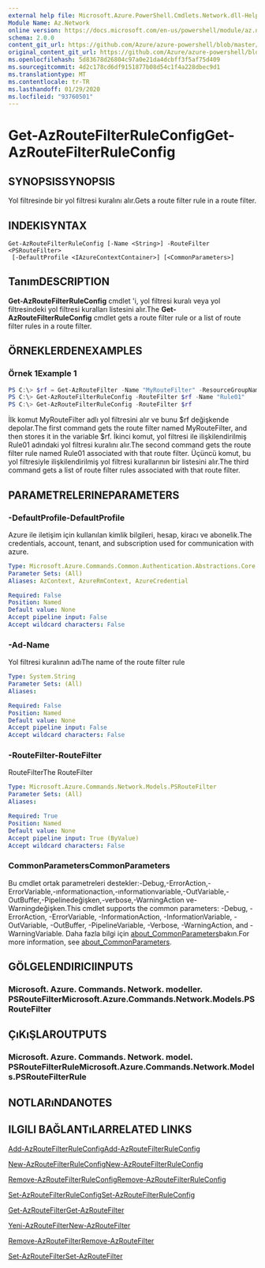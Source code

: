 ```yaml
---
external help file: Microsoft.Azure.PowerShell.Cmdlets.Network.dll-Help.xml
Module Name: Az.Network
online version: https://docs.microsoft.com/en-us/powershell/module/az.network/get-azroutefilterruleconfig
schema: 2.0.0
content_git_url: https://github.com/Azure/azure-powershell/blob/master/src/Network/Network/help/Get-AzRouteFilterRuleConfig.md
original_content_git_url: https://github.com/Azure/azure-powershell/blob/master/src/Network/Network/help/Get-AzRouteFilterRuleConfig.md
ms.openlocfilehash: 5d83678d26804c97a0e21da4dcbff3f5af75d409
ms.sourcegitcommit: 4d2c178cd6df9151877b08d54c1f4a228dbec9d1
ms.translationtype: MT
ms.contentlocale: tr-TR
ms.lasthandoff: 01/29/2020
ms.locfileid: "93760501"
---
```

# <span data-ttu-id="8292b-101">Get-AzRouteFilterRuleConfig</span><span class="sxs-lookup"><span data-stu-id="8292b-101">Get-AzRouteFilterRuleConfig</span></span>

## <span data-ttu-id="8292b-102">SYNOPSIS</span><span class="sxs-lookup"><span data-stu-id="8292b-102">SYNOPSIS</span></span>
<span data-ttu-id="8292b-103">Yol filtresinde bir yol filtresi kuralını alır.</span><span class="sxs-lookup"><span data-stu-id="8292b-103">Gets a route filter rule in a route filter.</span></span>

## <span data-ttu-id="8292b-104">INDEKI</span><span class="sxs-lookup"><span data-stu-id="8292b-104">SYNTAX</span></span>

```
Get-AzRouteFilterRuleConfig [-Name <String>] -RouteFilter <PSRouteFilter>
 [-DefaultProfile <IAzureContextContainer>] [<CommonParameters>]
```

## <span data-ttu-id="8292b-105">Tanım</span><span class="sxs-lookup"><span data-stu-id="8292b-105">DESCRIPTION</span></span>
<span data-ttu-id="8292b-106">**Get-AzRouteFilterRuleConfig** cmdlet 'i, yol filtresi kuralı veya yol filtresindeki yol filtresi kuralları listesini alır.</span><span class="sxs-lookup"><span data-stu-id="8292b-106">The **Get-AzRouteFilterRuleConfig** cmdlet gets a route filter rule or a list of route filter rules in a route filter.</span></span>

## <span data-ttu-id="8292b-107">ÖRNEKLERDEN</span><span class="sxs-lookup"><span data-stu-id="8292b-107">EXAMPLES</span></span>

### <span data-ttu-id="8292b-108">Örnek 1</span><span class="sxs-lookup"><span data-stu-id="8292b-108">Example 1</span></span>
```powershell
PS C:\> $rf = Get-AzRouteFilter -Name "MyRouteFilter" -ResourceGroupName "MyResourceGroup"
PS C:\> Get-AzRouteFilterRuleConfig -RouteFilter $rf -Name "Rule01"
PS C:\> Get-AzRouteFilterRuleConfig -RouteFilter $rf
```

<span data-ttu-id="8292b-109">İlk komut MyRouteFilter adlı yol filtresini alır ve bunu $rf değişkende depolar.</span><span class="sxs-lookup"><span data-stu-id="8292b-109">The first command gets the route filter named MyRouteFilter, and then stores it in the variable $rf.</span></span>
<span data-ttu-id="8292b-110">İkinci komut, yol filtresi ile ilişkilendirilmiş Rule01 adındaki yol filtresi kuralını alır.</span><span class="sxs-lookup"><span data-stu-id="8292b-110">The second command gets the route filter rule named Rule01 associated with that route filter.</span></span>
<span data-ttu-id="8292b-111">Üçüncü komut, bu yol filtresiyle ilişkilendirilmiş yol filtresi kurallarının bir listesini alır.</span><span class="sxs-lookup"><span data-stu-id="8292b-111">The third command gets a list of route filter rules associated with that route filter.</span></span>

## <span data-ttu-id="8292b-112">PARAMETRELERINE</span><span class="sxs-lookup"><span data-stu-id="8292b-112">PARAMETERS</span></span>

### <span data-ttu-id="8292b-113">-DefaultProfile</span><span class="sxs-lookup"><span data-stu-id="8292b-113">-DefaultProfile</span></span>
<span data-ttu-id="8292b-114">Azure ile iletişim için kullanılan kimlik bilgileri, hesap, kiracı ve abonelik.</span><span class="sxs-lookup"><span data-stu-id="8292b-114">The credentials, account, tenant, and subscription used for communication with azure.</span></span>

```yaml
Type: Microsoft.Azure.Commands.Common.Authentication.Abstractions.Core.IAzureContextContainer
Parameter Sets: (All)
Aliases: AzContext, AzureRmContext, AzureCredential

Required: False
Position: Named
Default value: None
Accept pipeline input: False
Accept wildcard characters: False
```

### <span data-ttu-id="8292b-115">-Ad</span><span class="sxs-lookup"><span data-stu-id="8292b-115">-Name</span></span>
<span data-ttu-id="8292b-116">Yol filtresi kuralının adı</span><span class="sxs-lookup"><span data-stu-id="8292b-116">The name of the route filter rule</span></span>

```yaml
Type: System.String
Parameter Sets: (All)
Aliases:

Required: False
Position: Named
Default value: None
Accept pipeline input: False
Accept wildcard characters: False
```

### <span data-ttu-id="8292b-117">-RouteFilter</span><span class="sxs-lookup"><span data-stu-id="8292b-117">-RouteFilter</span></span>
<span data-ttu-id="8292b-118">RouteFilter</span><span class="sxs-lookup"><span data-stu-id="8292b-118">The RouteFilter</span></span>

```yaml
Type: Microsoft.Azure.Commands.Network.Models.PSRouteFilter
Parameter Sets: (All)
Aliases:

Required: True
Position: Named
Default value: None
Accept pipeline input: True (ByValue)
Accept wildcard characters: False
```

### <span data-ttu-id="8292b-119">CommonParameters</span><span class="sxs-lookup"><span data-stu-id="8292b-119">CommonParameters</span></span>
<span data-ttu-id="8292b-120">Bu cmdlet ortak parametreleri destekler:-Debug,-ErrorAction,-ErrorVariable,-ınformationaction,-ınformationvariable,-OutVariable,-OutBuffer,-Pipelinedeğişken,-verbose,-WarningAction ve-Warningdeğişken.</span><span class="sxs-lookup"><span data-stu-id="8292b-120">This cmdlet supports the common parameters: -Debug, -ErrorAction, -ErrorVariable, -InformationAction, -InformationVariable, -OutVariable, -OutBuffer, -PipelineVariable, -Verbose, -WarningAction, and -WarningVariable.</span></span> <span data-ttu-id="8292b-121">Daha fazla bilgi için [about_CommonParameters](https://go.microsoft.com/fwlink/?LinkID=113216)bakın.</span><span class="sxs-lookup"><span data-stu-id="8292b-121">For more information, see [about_CommonParameters](https://go.microsoft.com/fwlink/?LinkID=113216).</span></span>

## <span data-ttu-id="8292b-122">GÖLGELENDIRICI</span><span class="sxs-lookup"><span data-stu-id="8292b-122">INPUTS</span></span>

### <span data-ttu-id="8292b-123">Microsoft. Azure. Commands. Network. modeller. PSRouteFilter</span><span class="sxs-lookup"><span data-stu-id="8292b-123">Microsoft.Azure.Commands.Network.Models.PSRouteFilter</span></span>

## <span data-ttu-id="8292b-124">ÇıKıŞLAR</span><span class="sxs-lookup"><span data-stu-id="8292b-124">OUTPUTS</span></span>

### <span data-ttu-id="8292b-125">Microsoft. Azure. Commands. Network. model. PSRouteFilterRule</span><span class="sxs-lookup"><span data-stu-id="8292b-125">Microsoft.Azure.Commands.Network.Models.PSRouteFilterRule</span></span>

## <span data-ttu-id="8292b-126">NOTLARıNDA</span><span class="sxs-lookup"><span data-stu-id="8292b-126">NOTES</span></span>

## <span data-ttu-id="8292b-127">ILGILI BAĞLANTıLAR</span><span class="sxs-lookup"><span data-stu-id="8292b-127">RELATED LINKS</span></span>

[<span data-ttu-id="8292b-128">Add-AzRouteFilterRuleConfig</span><span class="sxs-lookup"><span data-stu-id="8292b-128">Add-AzRouteFilterRuleConfig</span></span>](./Add-AzRouteFilterRuleConfig.md)

[<span data-ttu-id="8292b-129">New-AzRouteFilterRuleConfig</span><span class="sxs-lookup"><span data-stu-id="8292b-129">New-AzRouteFilterRuleConfig</span></span>](./New-AzRouteFilterRuleConfig.md)

[<span data-ttu-id="8292b-130">Remove-AzRouteFilterRuleConfig</span><span class="sxs-lookup"><span data-stu-id="8292b-130">Remove-AzRouteFilterRuleConfig</span></span>](./Remove-AzRouteFilterRuleConfig.md)

[<span data-ttu-id="8292b-131">Set-AzRouteFilterRuleConfig</span><span class="sxs-lookup"><span data-stu-id="8292b-131">Set-AzRouteFilterRuleConfig</span></span>](./Set-AzRouteFilterRuleConfig.md)

[<span data-ttu-id="8292b-132">Get-AzRouteFilter</span><span class="sxs-lookup"><span data-stu-id="8292b-132">Get-AzRouteFilter</span></span>](./Get-AzRouteFilter.md)

[<span data-ttu-id="8292b-133">Yeni-AzRouteFilter</span><span class="sxs-lookup"><span data-stu-id="8292b-133">New-AzRouteFilter</span></span>](./New-AzRouteFilter.md)

[<span data-ttu-id="8292b-134">Remove-AzRouteFilter</span><span class="sxs-lookup"><span data-stu-id="8292b-134">Remove-AzRouteFilter</span></span>](./Remove-AzRouteFilter.md)

[<span data-ttu-id="8292b-135">Set-AzRouteFilter</span><span class="sxs-lookup"><span data-stu-id="8292b-135">Set-AzRouteFilter</span></span>](./Set-AzRouteFilter.md)
